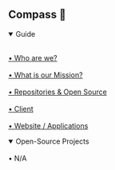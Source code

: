 ## Compass 🧭

<details open>
<summary>Guide</summary>

  <br>[• Who are we?](https://hello.ca)</br>
  <br>[• What is our Mission?](https://hello.ca)</br>
  <br>[• Repositories & Open Source](https://hello.ca)</br>
  <br>[• Client](https://hello.ca)</br>
  <br>[• Website / Applications](https://hello.ca)</br>
  
</details>
<details open>
<summary>Open-Source Projects</summary>
<br>
  • N/A
</details>
<!--

**Here are some ideas to get you started:**

🙋‍♀️ A short introduction - what is your organization all about?
🌈 Contribution guidelines - how can the community get involved?
👩‍💻 Useful resources - where can the community find your docs? Is there anything else the community should know?
🍿 Fun facts - what does your team eat for breakfast?
🧙 Remember, you can do mighty things with the power of [Markdown](https://docs.github.com/github/writing-on-github/getting-started-with-writing-and-formatting-on-github/basic-writing-and-formatting-syntax)
-->
